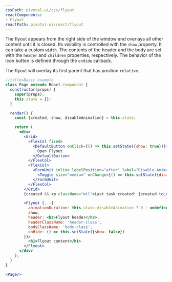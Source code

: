 ```yaml
---
cssPath: pivotal-ui/css/flyout
reactComponents:
- Flyout
reactPath: pivotal-ui/react/flyout
---
```


The flyout appears from the right side of the window and overlays all other content until it is closed. Its
visibility is controlled with the `show` property. It can take a custom `width`. The contents of the header
and the body are set with the `header` and `children` properties, respectively. The behavior of the icon
button is defined through the `onHide` callback.

The flyout will overlay its first parent that has position `relative`.

```jsx harmony
//title=Basic example
class Page extends React.Component {
  constructor(props) {
    super(props);
    this.state = {};
  }

  render() {
    const {created, show, disableAnimation} = this.state;

    return (
      <div>
        <Grid>
          <FlexCol fixed>
            <DefaultButton onClick={() => this.setState({show: true})}>
              Open Flyout
            </DefaultButton>
          </FlexCol>
          <FlexCol>
            <FormUnit inline labelPosition="after" label="Disable Animation" hideHelpRow={true}>
              <Toggle size="medium" onChange={() => this.setState({disableAnimation: !this.state.disableAnimation})}/>
            </FormUnit>
          </FlexCol>
        </Grid>
        {created && <p className="mtl">Last task created: {created.toLocaleString()}</p>}

        <Flyout {...{
          animationDuration: this.state.disableAnimation ? 0 : undefined,
          show,
          header: <h3>Flyout header</h3>,
          headerClassName: 'header-class',
          bodyClassName: 'body-class',
          onHide: () => this.setState({show: false})
        }}>
          <h1>Flyout content</h1>
        </Flyout>
      </div>
    );
  }
}

<Page/>
```